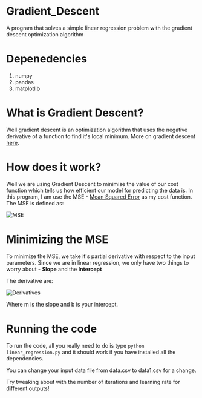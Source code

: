 # Gradient_Descent
A program that solves a simple linear regression problem with the gradient descent optimization algorithm

# Depenedencies 

1) numpy
2) pandas
3) matplotlib

# What is Gradient Descent?

Well gradient descent is an optimization algorithm that uses the negative derivative of a function to find it's local minimum. More on gradient descent [here](https://en.wikipedia.org/wiki/Gradient_descent).

# How does it work?

Well we are using Gradient Descent to minimise the value of our cost function which tells us how efficient our model for predicting the data is. In this program, I am use the MSE - [Mean Squared Error](https://en.wikipedia.org/wiki/Mean_squared_error) as my cost function. The MSE is defined as:

![MSE](https://i.stack.imgur.com/19Cmk.gif)

# Minimizing the MSE

To minimize the MSE, we take it's partial derivative with respect to the input parameters. Since we are in linear regression, we only have two things to worry about - **Slope** and the **Intercept**

The derivative are:

![Derivatives](https://spin.atomicobject.com/wp-content/uploads/linear_regression_gradient1.png)

Where m is the slope and b is your intercept.

# Running the code

To run the code, all you really need to do is type `python linear_regression.py` and it should work if you have installed all the dependencies.

You can change your input data file from data.csv to data1.csv for a change. 

Try tweaking about with the number of iterations and learning rate for different outputs!
